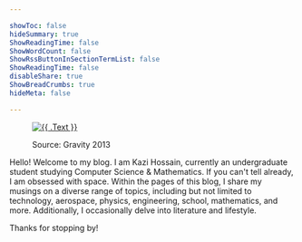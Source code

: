 ```yaml
---

showToc: false
hideSummary: true
ShowReadingTime: false
ShowWordCount: false
ShowRssButtonInSectionTermList: false
ShowReadingTime: false
disableShare: true
ShowBreadCrumbs: true
hideMeta: false

---
```


<figure>
   
 <a href="{{ .Destination | safeURL }}" target="_blank">
<img src="/space.jpg" "  alt="{{ .Text }}"
{{ with .Title }}title="{{ . }}"{{ end }}/>
</a>
<figcaption><p>Source: Gravity 2013
   </p></figcaption>
</figure>

Hello! Welcome to my blog. I am Kazi Hossain, currently an undergraduate student studying Computer Science & Mathematics. If you can't tell already, I am obsessed with space. Within the pages of this blog, I share my musings on a diverse range of topics, including but not limited to technology, aerospace, physics, engineering, school, mathematics, and more. Additionally, I occasionally delve into literature and lifestyle.


Thanks for stopping by!


